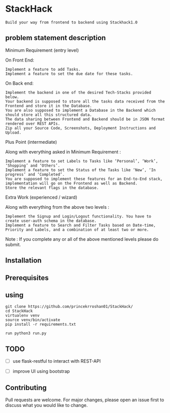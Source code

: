 **StackHack**
=============
      

    Build your way from frontend to backend using Stackhack1.0



      
**problem statement description**
---------------------------------

Minimum Requirement (entry level)

On Front End:

    Implement a feature to add Tasks.
    Implement a feature to set the due date for these tasks.

On Back end:

    Implement the backend in one of the desired Tech-Stacks provided below.
    Your backend is supposed to store all the tasks data received from the Frontend and store it in the Database.
    You are also supposed to implement a Database in the Backend which should store all this structured data.
    The data sharing between Frontend and Backend should be in JSON format rendered over REST APIs.
    Zip all your Source Code, Screenshots, Deployment Instructions and Upload.

Plus Point (intermediate)

Along with everything asked in Minimum Requirement :

    Implement a feature to set Labels to Tasks like ‘Personal’, ‘Work’, ‘Shopping’ and ‘Others’. 
    Implement a feature to set the Status of the Tasks like ‘New’, ‘In progress’ and ‘Completed’.
    You are supposed to implement these features for an End-to-End stack, implementation will go on the Frontend as well as Backend.
    Store the relevant flags in the database.

Extra Work (experienced / wizard)

Along with everything from the above two levels :

    Implement the Signup and Login/Logout functionality. You have to create user-auth schema in the database.
    Implement a feature to Search and Filter Tasks based on Date-time, Priority and Labels, and a combination of at least two or more.

Note : If you complete any or all of the above mentioned levels please do submit.

      


**Installation**
-----------------



      

      
**Prerequisites**
------------------





**using** 
--------  


    git clone https://github.com/princekrroshan01/StackHack/
    cd StackHack
    virtualenv venv
    source venv/bin/activate
    pip install -r requirements.txt

    run python3 run.py

**TODO**
--------

- [ ] use flask-restful to interact with REST-API
- [ ] improve UI using bootstrap


**Contributing**
----------------
Pull requests are welcome. For major changes, please open an issue first to discuss what you would like to change.


